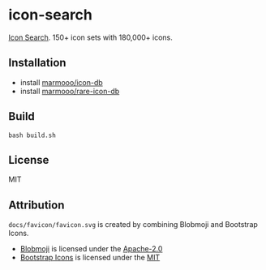 # icon-search

[Icon Search](https://marmooo.github.io/icon-search/). 150+ icon sets with
180,000+ icons.

## Installation

- install [marmooo/icon-db](https://github.com/marmooo/icon-db)
- install [marmooo/rare-icon-db](https://github.com/marmooo/rare-icon-db)

## Build

```
bash build.sh
```

## License

MIT

## Attribution

`docs/favicon/favicon.svg` is created by combining Blobmoji and Bootstrap Icons.

- [Blobmoji](https://github.com/C1710/blobmoji) is licensed under the
  [Apache-2.0](https://github.com/C1710/blobmoji/blob/main/LICENSE)
- [Bootstrap Icons](https://github.com/twbs/icons) is licensed under the
  [MIT](https://github.com/twbs/icons/blob/main/LICENSE.md)
